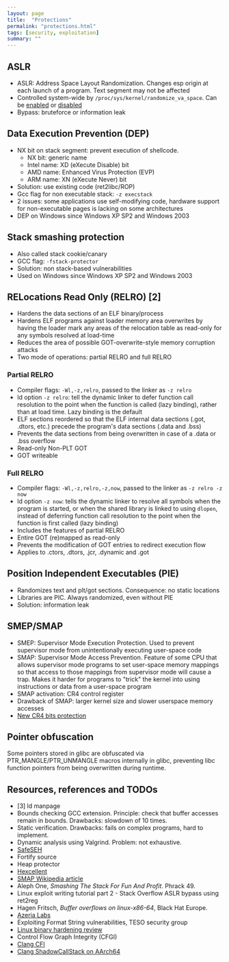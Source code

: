 ```yaml
---
layout: page
title:  "Protections"
permalink: "protections.html"
tags: [security, exploitation]
summary: ""
---
```


## ASLR
* ASLR: Address Space Layout Randomization. Changes esp origin at each launch of a program. Text segment may not be affected
* Controlled system-wide by `/proc/sys/kernel/randomize_va_space`. Can be [enabled](https://github.com/greglan/sec-tools/blob/master/enable_ASLR.sh) or [disabled](https://github.com/greglan/sec-tools/blob/master/disable_ASLR.sh)
* Bypass: bruteforce or information leak

## Data Execution Prevention (DEP)
* NX bit on stack segment: prevent execution of shellcode.
  * NX bit: generic name
  * Intel name: XD (eXecute Disable) bit
  * AMD name: Enhanced Virus Protection (EVP)
  * ARM name: XN (eXecute Never) bit
* Solution: use existing code (ret2libc/ROP)
* Gcc flag for non executable stack: `-z execstack`
* 2 issues: some applications use self-modifying code, hardware support for non-executable pages is lacking on some architectures
* DEP on Windows since Windows XP SP2 and Windows 2003


## Stack smashing protection
* Also called stack cookie/canary
* GCC flag: `-fstack-protector`
* Solution: non stack-based vulnerabilities
* Used on Windows since Windows XP SP2 and Windows 2003


## RELocations Read Only (RELRO) [2]
* Hardens the data sections of an ELF binary/process
* Hardens ELF programs against loader memory area overwrites by having the loader mark any areas of the relocation table as read-only for any symbols resolved at load-time
* Reduces the area of possible GOT-overwrite-style memory corruption attacks
* Two mode of operations: partial RELRO and full RELRO

### Partial RELRO
* Compiler flags: `-Wl,-z,relro`, passed to the linker as `-z relro`
* ld option `-z relro`: tell the dynamic linker to defer function call
resolution to the point when the function is called (lazy binding), rather than
at load time. Lazy binding is the default
* ELF sections reordered so that the ELF internal data sections (.got, .dtors, etc.) precede the program's data sections (.data and .bss)
* Prevents the data sections from being overwritten in case of a .data or .bss overflow
* Read-only Non-PLT GOT
* GOT writeable

### Full RELRO
* Compiler flags: `-Wl,-z,relro,-z,now`, passed to the linker as `-z relro -z now`
* ld option `-z now`: tells the dynamic linker to resolve all symbols when the
program is started, or when the shared library is linked to using `dlopen`,
instead of deferring function call resolution to the point when the function is
first called (lazy binding)
* Includes the features of partial RELRO
* Entire GOT (re)mapped as read-only
* Prevents the modification of GOT entries to redirect execution flow
* Applies to .ctors, .dtors, .jcr, .dynamic and .got

## Position Independent Executables (PIE)
* Randomizes text and plt/got sections. Consequence: no static locations
* Libraries are PIC. Always randomized, even without PIE
* Solution: information leak

## SMEP/SMAP
* SMEP: Supervisor Mode Execution Protection. Used to prevent supervisor mode from unintentionally executing user-space code
* SMAP: Supervisor Mode Access Prevention. Feature of some CPU that allows supervisor mode programs to set user-space memory mappings so that access to those mappings from supervisor mode will cause a trap. Makes it harder for programs to "trick" the kernel into using instructions or data from a user-space program
* SMAP activation: CR4 control register
* Drawback of SMAP: larger kernel size and slower userspace memory accesses
* [New CR4 bits protection](https://www.phoronix.com/scan.php?page=news_item&px=Linux-Protect-Special-CR4-Bits)

## Pointer obfuscation
Some pointers stored in glibc are obfuscated via PTR_MANGLE/PTR_UNMANGLE macros internally in glibc, preventing libc function pointers from being overwritten during runtime.


## Resources, references and TODOs
* [3] ld manpage
* Bounds checking GCC extension. Principle: check that buffer accesses remain in bounds. Drawbacks: slowdown of 10 times.
* Static verification. Drawbacks: fails on complex programs, hard to implement.
* Dynamic analysis using Valgrind. Problem: not exhaustive.
* [SafeSEH](/seh.html)
* Fortify source
* Heap protector
* [Hexcellent](http://security.cs.pub.ro/hexcellents/wiki/kb/exploiting/home)
* [SMAP Wikipedia article](https://en.wikipedia.org/wiki/Supervisor_Mode_Access_Prevention)
* Aleph One, *Smashing The Stack For Fun And Profit*. Phrack 49.
* Linux exploit writing tutorial part 2 - Stack Overflow ASLR bypass using ret2reg
* Hagen Fritsch, *Buffer overflows on linux-x86-64*, Black Hat Europe.
* [Azeria Labs](https://azeria-labs.com/process-memory-and-memory-corruption/)
* Exploiting Format String vulnerabilities, TESO security group
* [Linux binary hardening review](https://capsule8.com/blog/millions-of-binaries-later-a-look-into-linux-hardening-in-the-wild/)
* Control Flow Graph Integrity (CFGI)
* [Clang CFI](https://clang.llvm.org/docs/ControlFlowIntegrity.html)
* [Clang ShadowCallStack on AArch64](https://clang.llvm.org/docs/ShadowCallStack.html)
